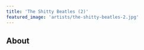 ```yaml
---
title: 'The Shitty Beatles (2)'
featured_image: 'artists/the-shitty-beatles-2.jpg'
---
```


## About


